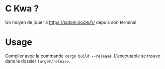 # C Kwa ?
Un moyen de jouer à https://sutom.nocle.fr/ depuis son terminal.

# Usage

Compiler avec la commande `cargo build --release`. 
L'executable se trouve dans le dossier `target/release`. 